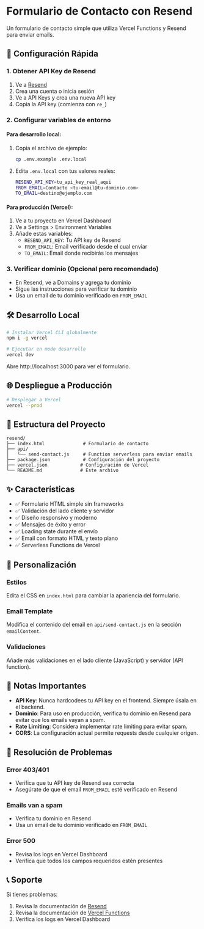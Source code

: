 # Formulario de Contacto con Resend

Un formulario de contacto simple que utiliza Vercel Functions y Resend para enviar emails.

## 🚀 Configuración Rápida

### 1. Obtener API Key de Resend
1. Ve a [Resend](https://resend.com)
2. Crea una cuenta o inicia sesión
3. Ve a API Keys y crea una nueva API key
4. Copia la API key (comienza con `re_`)

### 2. Configurar variables de entorno

#### Para desarrollo local:
1. Copia el archivo de ejemplo:
   ```bash
   cp .env.example .env.local
   ```

2. Edita `.env.local` con tus valores reales:
   ```bash
   RESEND_API_KEY=tu_api_key_real_aqui
   FROM_EMAIL=Contacto <tu-email@tu-dominio.com>
   TO_EMAIL=destino@ejemplo.com
   ```

#### Para producción (Vercel):
1. Ve a tu proyecto en Vercel Dashboard
2. Ve a Settings > Environment Variables
3. Añade estas variables:
   - `RESEND_API_KEY`: Tu API key de Resend
   - `FROM_EMAIL`: Email verificado desde el cual enviar
   - `TO_EMAIL`: Email donde recibirás los mensajes

### 3. Verificar dominio (Opcional pero recomendado)
- En Resend, ve a Domains y agrega tu dominio
- Sigue las instrucciones para verificar tu dominio
- Usa un email de tu dominio verificado en `FROM_EMAIL`

## 🛠 Desarrollo Local

```bash
# Instalar Vercel CLI globalmente
npm i -g vercel

# Ejecutar en modo desarrollo
vercel dev
```

Abre http://localhost:3000 para ver el formulario.

## 🌐 Despliegue a Producción

```bash
# Desplegar a Vercel
vercel --prod
```

## 📁 Estructura del Proyecto

```
resend/
├── index.html              # Formulario de contacto
├── api/
│   └── send-contact.js     # Function serverless para enviar emails
├── package.json            # Configuración del proyecto
├── vercel.json            # Configuración de Vercel
└── README.md              # Este archivo
```

## ✨ Características

- ✅ Formulario HTML simple sin frameworks
- ✅ Validación del lado cliente y servidor
- ✅ Diseño responsivo y moderno
- ✅ Mensajes de éxito y error
- ✅ Loading state durante el envío
- ✅ Email con formato HTML y texto plano
- ✅ Serverless Functions de Vercel

## 🔧 Personalización

### Estilos
Edita el CSS en `index.html` para cambiar la apariencia del formulario.

### Email Template
Modifica el contenido del email en `api/send-contact.js` en la sección `emailContent`.

### Validaciones
Añade más validaciones en el lado cliente (JavaScript) y servidor (API function).

## 📝 Notas Importantes

- **API Key**: Nunca hardcodees tu API key en el frontend. Siempre úsala en el backend.
- **Dominio**: Para uso en producción, verifica tu dominio en Resend para evitar que los emails vayan a spam.
- **Rate Limiting**: Considera implementar rate limiting para evitar spam.
- **CORS**: La configuración actual permite requests desde cualquier origen.

## 🐛 Resolución de Problemas

### Error 403/401
- Verifica que tu API key de Resend sea correcta
- Asegúrate de que el email `FROM_EMAIL` esté verificado en Resend

### Emails van a spam
- Verifica tu dominio en Resend
- Usa un email de tu dominio verificado en `FROM_EMAIL`

### Error 500
- Revisa los logs en Vercel Dashboard
- Verifica que todos los campos requeridos estén presentes

## 📞 Soporte

Si tienes problemas:
1. Revisa la documentación de [Resend](https://resend.com/docs)
2. Revisa la documentación de [Vercel Functions](https://vercel.com/docs/functions)
3. Verifica los logs en Vercel Dashboard
